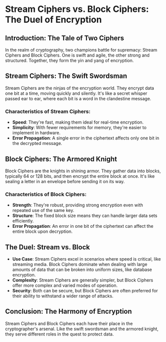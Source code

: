 # Stream Ciphers vs. Block Ciphers: The Duel of Encryption

## Introduction: The Tale of Two Ciphers

In the realm of cryptography, two champions battle for supremacy: Stream Ciphers and Block Ciphers. One is swift and agile, the other strong and structured. Together, they form the yin and yang of encryption.

## Stream Ciphers: The Swift Swordsman

Stream Ciphers are the ninjas of the encryption world. They encrypt data one bit at a time, moving quickly and silently. It's like a secret whisper passed ear to ear, where each bit is a word in the clandestine message.

### Characteristics of Stream Ciphers:

- **Speed**: They're fast, making them ideal for real-time encryption.
- **Simplicity**: With fewer requirements for memory, they're easier to implement in hardware.
- **Error Propagation**: A single error in the ciphertext affects only one bit in the decrypted message.

## Block Ciphers: The Armored Knight

Block Ciphers are the knights in shining armor. They gather data into blocks, typically 64 or 128 bits, and then encrypt the entire block at once. It's like sealing a letter in an envelope before sending it on its way.

### Characteristics of Block Ciphers:

- **Strength**: They're robust, providing strong encryption even with repeated use of the same key.
- **Structure**: The fixed block size means they can handle larger data sets efficiently.
- **Error Propagation**: An error in one bit of the ciphertext can affect the entire block upon decryption.

## The Duel: Stream vs. Block

- **Use Case**: Stream Ciphers excel in scenarios where speed is critical, like streaming media. Block Ciphers dominate when dealing with large amounts of data that can be broken into uniform sizes, like database encryption.
- **Complexity**: Stream Ciphers are generally simpler, but Block Ciphers offer more complex and varied modes of operation.
- **Security**: Both can be secure, but Block Ciphers are often preferred for their ability to withstand a wider range of attacks.

## Conclusion: The Harmony of Encryption

Stream Ciphers and Block Ciphers each have their place in the cryptographer's arsenal. Like the swift swordsman and the armored knight, they serve different roles in the quest to protect data.
